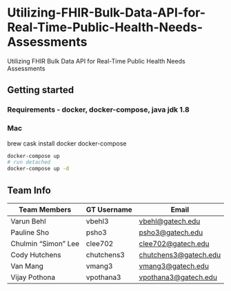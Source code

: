 # Utilizing-FHIR-Bulk-Data-API-for-Real-Time-Public-Health-Needs-Assessments
Utilizing FHIR Bulk Data API for Real-Time Public Health Needs Assessments

## Getting started

### Requirements - docker, docker-compose, java jdk 1.8

### Mac
brew cask install docker docker-compose

```bash
docker-compose up
# run detached
docker-compose up -d

```

## Team Info

|Team Members | GT Username | Email |
| ------------| ----------- | ----- |
| Varun Behl  |   vbehl3    | vbehl@gatech.edu|
| Pauline Sho |   psho3     | psho3@gatech.edu |
| Chulmin “Simon” Lee | clee702 | clee702@gatech.edu |
| Cody Hutchens | chutchens3 | chutchens3@gatech.edu |
| Van Mang | vmang3 | vmang3@gatech.edu |
| Vijay Pothona | vpothana3 | vpothana3@gatech.edu |